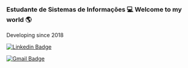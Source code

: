 ### Estudante de Sistemas de Informações :computer:  Welcome to my world :earth_americas:

Developing since 2018

[![Linkedin Badge](https://img.shields.io/badge/-Joao%20Normando-2233cc?style=flat-square&logo=Linkedin&logoColor=white&link=https://www.linkedin.com/in/joaonormando/)](https://www.linkedin.com/in/joaonormando/)

[![Gmail Badge](https://img.shields.io/badge/-joao.normando@maisunifacisa.com.br-2233cc?style=flat-square&logo=Gmail&logoColor=red&link=mailto:joao.normando@maisunifacisa.com.br)](mailto:joao.normando@maisunifacisa.com.br)
<!--
**Joao-Normando/Joao-Normando** is a ✨ _special_ ✨ repository because its `README.md` (this file) appears on your GitHub profile.

Here are some ideas to get you started:

- 🔭 I’m currently working on ...
- 🌱 I’m currently learning ...
- 👯 I’m looking to collaborate on ...
- 🤔 I’m looking for help with ...
- 💬 Ask me about ...
- 📫 How to reach me: ...
- 😄 Pronouns: ...
- ⚡ Fun fact: ...
-->
